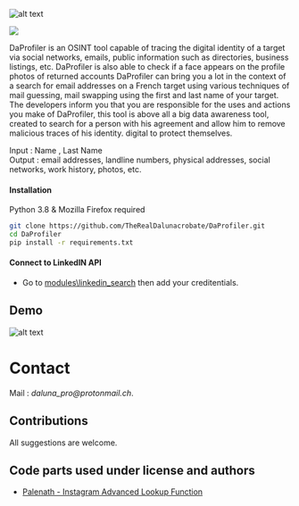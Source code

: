 ![alt text](https://github.com/daprofiler/DaProfiler/blob/main/files/DaProfiler_Logo.png?raw=true)


![](https://visitor-badge.laobi.icu/badge?page_id=TheRealDalunacrobate.daprofiler)

DaProfiler is an OSINT tool capable of tracing the digital identity of a target via social networks, emails, public information such as directories, business listings, etc.
DaProfiler is also able to check if a face appears on the profile photos of returned accounts
DaProfiler can bring you a lot in the context of a search for email addresses on a French target using various techniques of mail guessing, mail swapping using the first and last name of your target.
The developers inform you that you are responsible for the uses and actions you make of DaProfiler, this tool is above all a big data awareness tool, created to search for a person with his agreement and allow him to remove malicious traces of his identity. digital to protect themselves.

Input  : Name , Last Name <br>
Output : email addresses, landline numbers, physical addresses, social networks, work history, photos, etc.

#### Installation
Python 3.8 & Mozilla Firefox required
```bash
git clone https://github.com/TheRealDalunacrobate/DaProfiler.git
cd DaProfiler
pip install -r requirements.txt
```
#### Connect to LinkedIN API
+ Go to [modules\linkedin_search](https://github.com/daprofiler/DaProfiler/blob/main/modules/linkedin_search.py) then add your creditentials.

## Demo
![alt text](https://i.ibb.co/XSzG90S/Capture-censored.jpg)



# Contact
Mail : _daluna_pro@protonmail.ch_. <br>

## Contributions
All suggestions are welcome.

## Code parts used under license and authors
+ [Palenath - Instagram Advanced Lookup Function](https://github.com/megadose/toutatis)

